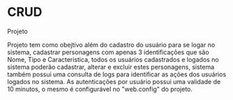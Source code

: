 # CRUD
Projeto

Projeto tem como obejtivo além do cadastro do usuário para se logar no sistema, cadastrar personagens com apenas 3 identificações que são Nome, Tipo e Caracteristica, todos os usuários cadastrados e logados no sistema
poderão cadastrar, alterar e excluir estes personagens, sistema também possui uma consulta de logs para identificar as ações dos usuários logados no sistema. As autenticações por usuário possui uma validade de 10 minutos,
o mesmo é configurável no "web.config" do projeto.
